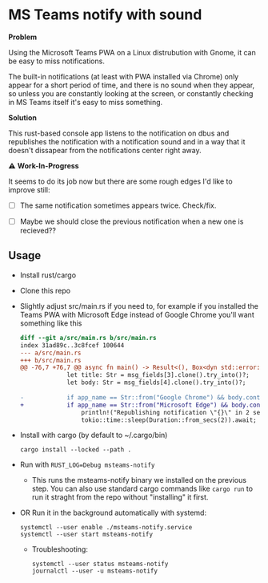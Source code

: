# MS Teams notify with sound

**Problem**

Using the Microsoft Teams PWA on a Linux distrubution with Gnome,
it can be easy to miss notifications.

The built-in notifications (at least with PWA installed via Chrome) only appear for a short period of time,
and there is no sound when they appear, so unless you are constantly looking at the screen,
or constantly checking in MS Teams itself it's easy to miss something.

**Solution**

This rust-based console app listens to the notification on dbus and republishes the notification
with a notification sound and in a way that it doesn't dissapear from the notifications center right away.

:warning: **Work-In-Progress**

It seems to do its job now but there are some rough edges I'd like to improve still:

- [ ] The same notification sometimes appears twice. Check/fix.

- [ ] Maybe we should close the previous notification when a new one is recieved??

## Usage

* Install rust/cargo

* Clone this repo

* Slightly adjust src/main.rs if you need to,
  for example if you installed the Teams PWA with Microsoft Edge instead of Google Chrome
  you'll want something like this

  ```patch
  diff --git a/src/main.rs b/src/main.rs
  index 31ad89c..3c8fcef 100644
  --- a/src/main.rs
  +++ b/src/main.rs
  @@ -76,7 +76,7 @@ async fn main() -> Result<(), Box<dyn std::error::Error>> {
               let title: Str = msg_fields[3].clone().try_into()?;
               let body: Str = msg_fields[4].clone().try_into()?;
 
  -            if app_name == Str::from("Google Chrome") && body.contains("teams.microsoft.com") {
  +            if app_name == Str::from("Microsoft Edge") && body.contains("teams.microsoft.com") {
                   println!("Republishing notification \"{}\" in 2 seconds", title);
                   tokio::time::sleep(Duration::from_secs(2)).await;
  ```

* Install with cargo (by default to ~/.cargo/bin)

  ```
  cargo install --locked --path .
  ```

* Run with `RUST_LOG=Debug msteams-notify`

  * This runs the msteams-notify binary we installed on the previous step.
    You can also use standard cargo commands like `cargo run` to run it straght from the repo
    without "installing" it first.

* OR Run it in the background automatically with systemd:

  ```
  systemctl --user enable ./msteams-notify.service
  systemctl --user start msteams-notify
  ```

  * Troubleshooting:

    ```
    systemctl --user status msteams-notify
    journalctl --user -u msteams-notify
    ```
